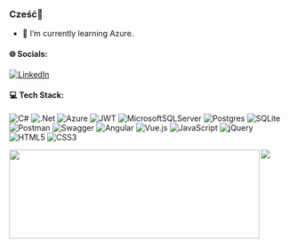 ### Cześć👋

- 🌱 I’m currently learning Azure.

#### 🌐 Socials:
[![LinkedIn](https://img.shields.io/badge/LinkedIn-%230077B5.svg?logo=linkedin&logoColor=white)](https://www.linkedin.com/in/%C5%9Feyma-cengiz-348733131/) 

#### 💻 Tech Stack:
![C#](https://img.shields.io/badge/c%23-%23239120.svg?style=flat&logo=c-sharp&logoColor=white) 
![.Net](https://img.shields.io/badge/.NET-5C2D91?style=flat&logo=.net&logoColor=white) 
![Azure](https://img.shields.io/badge/azure-%230072C6.svg?style=flat&logo=azure-devops&logoColor=white) 
![JWT](https://img.shields.io/badge/JWT-black?style=flat&logo=JSON%20web%20tokens) 
![MicrosoftSQLServer](https://img.shields.io/badge/Microsoft%20SQL%20Sever-CC2927?style=flat&logo=microsoft%20sql%20server&logoColor=white) 
![Postgres](https://img.shields.io/badge/postgres-%23316192.svg?style=flat&logo=postgresql&logoColor=white) 
![SQLite](https://img.shields.io/badge/sqlite-%2307405e.svg?style=flat&logo=sqlite&logoColor=white) 
![Postman](https://img.shields.io/badge/Postman-FF6C37?style=flat&logo=postman&logoColor=white) 
![Swagger](https://img.shields.io/badge/-Swagger-%23Clojure?style=flat&logo=swagger&logoColor=white)
![Angular](https://img.shields.io/badge/angular-%23DD0031.svg?style=flat&logo=angular&logoColor=white)
![Vue.js](https://img.shields.io/badge/vue.js-%2335495e.svg?style=flat&logo=vuedotjs&logoColor=%234FC08D)
![JavaScript](https://img.shields.io/badge/javascript-%23323330.svg?style=flat&logo=javascript&logoColor=%23F7DF1E) 
![jQuery](https://img.shields.io/badge/jquery-%230769AD.svg?style=flat&logo=jquery&logoColor=white) 
![HTML5](https://img.shields.io/badge/html5-%23E34F26.svg?style=flat&logo=html5&logoColor=white) 
![CSS3](https://img.shields.io/badge/css3-%231572B6.svg?style=flat&logo=css3&logoColor=white)

<img align="left" width="450" height="160" src="https://github-readme-stats-sigma-five.vercel.app/api?username=seyma-cengiz&line_height=18&theme=nightowl&hide_border=true&include_all_commits=true&count_private=true"/>
<img src="https://github-readme-stats-sigma-five.vercel.app/api/top-langs/?username=seyma-cengiz&theme=nightowl&hide_border=true&include_all_commits=true&count_private=true&layout=compact"/>

<!-- Proudly created with GPRM ( https://gprm.itsvg.in ) -->


